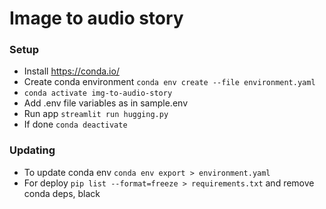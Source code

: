 # Image to audio story

### Setup

- Install https://conda.io/
- Create conda environment `conda env create --file environment.yaml`
- `conda activate img-to-audio-story`
- Add .env file variables as in sample.env
- Run app `streamlit run hugging.py`
- If done `conda deactivate`

### Updating

- To update conda env `conda env export > environment.yaml`
- For deploy `pip list --format=freeze > requirements.txt` and remove conda deps, black

